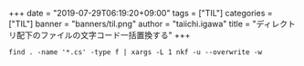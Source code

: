+++
date = "2019-07-29T06:19:20+09:00"
tags = ["TIL"]
categories = ["TIL"]
banner = "banners/til.png"
author = "taiichi.igawa"
title = "ディレクトリ配下のファイルの文字コード一括置換する"
+++

```
find . -name '*.cs' -type f | xargs -L 1 nkf -u --overwrite -w
```
